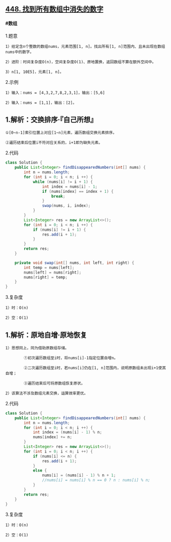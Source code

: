 ## [448. 找到所有数组中消失的数字](https://leetcode.cn/problems/find-all-numbers-disappeared-in-an-array/description/)

#### #数组
1.题意

    1）给定含n个整数的数组nums，元素范围[1, n]。找出所有[1, n]范围内、且未出现在数组nums中的数字。

    2）进阶：时间复杂度O(n)，空间复杂度O(1)、原地置换，返回数组不算在额外空间中。

    3）n[1, 10E5]，元素[1, n]。

2.示例

    1）输入：nums = [4,3,2,7,8,2,3,1]，输出：[5,6]

    2）输入：nums = [1,1]，输出：[2]。

## 1.解析：交换排序·『自己所想』

    ①[0~n-1]索引位置上对应[1~n]元素，遍历数组交换元素排序。

    ②遍历结束后位置i不符对应关系的，i+1即为缺失元素。

2.代码
```java
class Solution {
    public List<Integer> findDisappearedNumbers(int[] nums) {
        int n = nums.length;
        for (int i = 0; i < n; i ++) {
            while (nums[i] != i + 1) {
                int index = nums[i] - 1;
                if (nums[index] == index + 1) {
                    break;
                }
                swap(nums, i, index);
            }
        }
        List<Integer> res = new ArrayList<>();
        for (int i = 0; i < n; i ++) {
            if (nums[i] != i + 1) {
                res.add(i + 1);
            }
        }  
        return res;   
    }

    private void swap(int[] nums, int left, int right) {
        int temp = nums[left];
        nums[left] = nums[right];
        nums[right] = temp;
    }
}

```

3.复杂度

    1）时：O(n)

    2）空：O(1)

## 1.解析：原地自增·原地恢复

    1）思想同上，同为借助原数组存储。

            ①初次遍历数组至i时，将nums[i]-1指定位置自增n。

            ②二次遍历数组至i时，若nums[i]仍在[1, n]范围内，说明原数组未出现i+1使其自增；

            ③遍历结束后可将原数组恢复原状。

    2）该算法不涉及数组元素交换，运算效率更优。

2.代码
```java
class Solution {
    public List<Integer> findDisappearedNumbers(int[] nums) {
        int n = nums.length;
        for (int i = 0; i < n; i ++) {
            int index = (nums[i] - 1) % n;
            nums[index] += n;
        }
        List<Integer> res = new ArrayList<>();
        for (int i = 0; i < n; i ++) {
            if (nums[i] <= n) {
                res.add(i + 1);
            }
            else {
                nums[i] = (nums[i] - 1) % n + 1;
                //nums[i] = nums[i] % n == 0 ? n : nums[i] % n; 
            }
        }
        return res;
    }
}
```

3.复杂度

    1）时：O(n)

    2）空：O(1)